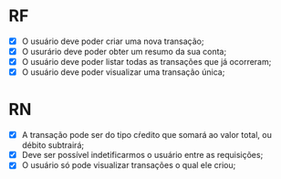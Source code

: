 # RF

- [x] O usuário deve poder criar uma nova transação;
- [x] O usurário deve poder obter um resumo da sua conta;
- [x] O usuário deve poder listar todas as transações que já ocorreram;
- [x] O usuário deve poder visualizar uma transação única;

# RN

- [x] A transação pode ser do tipo cŕedito que somará ao valor total, ou débito subtrairá;
- [x] Deve ser possível indetificarmos o usuário entre as requisições;
- [x] O usuário só pode visualizar transações o qual ele criou;